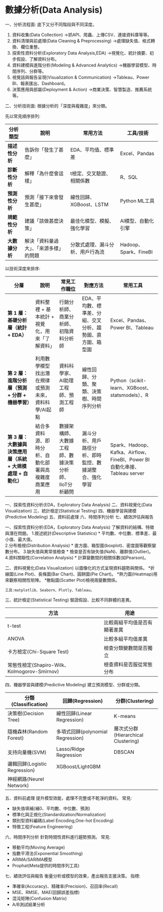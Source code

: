 # 數據分析(Data Analysis)
一、分析流程面:
底下又分不同階段與不同深度。
1. 資料收集(Data Collection)
    ->抓API、爬蟲、上傳CSV、連接資料庫等等。
2. 資料清理與前處理(Data Cleaning & Preprocessing)
    ->處理缺失值、格式轉換、欄位重整。
3. 探索性資料分析(Exploratory Data Analysis,EDA)
    ->視覺化、統計摘要、初步假設、了解資料分布。
4. 資料建模與進階分析(Modeling & Advanced Analytics)
    ->機器學習模型、時間序列、分群等。
5. 視覺話與報告呈現(Visualization & Communication)
    ->Tableau、Power BI、報表匯出、Dashboard。
6. 決策應用與部屬(Deployment & Action)
    ->商業決策、智慧製造、推薦系統等。
    
二、分析技術面:
根據分析的「深度與複雜度」來分類。

先以常見順序排列:


| 分析類型     | 說明                                     | 常用方法                         | 工具/技術     |
| ---------- | ---------------------------------------- | ------------------------------ | ------------ |
| **描述性分析** | 告訴你「發生了甚麼」                   | EDA、平均值、標準差              | Excel、Pandas         |
| **診斷性分析** | 解釋「為什麼會這樣」                   | t檢定、交叉驗證、相關係數        | R、SQL                 |
| **預測性分析** | 預測「接下來會發生甚麼」               | 線性回歸、XGBoost、LSTM          | Python ML工具         |
| **規範性分析** | 建議「該做甚麼決策」                   | 最佳化模型、模擬、強化學習       | AI模型、自動化引擎        |
| **大數據分析** | 解決「資料量過大」、「來源多樣」的問題 | 分散式處理、漏斗分析、用戶行為流 |Hadoop、Spark、FineBI        |

以技術深度來排序:

| 分層  | 說明   | 常見工作職位 | 對應方法 | 常用工具 |
| ---- | ------ | --------- | ------- |------- |
| **第 1 層：基礎分析層（統計 + EDA）**   | 資料整裡 + 基本統計 + 視覺化，用來「了解資料」| 行銷分析師、商業分析師、初階資料分析師| EDA、平均數、標準差、分組、交叉分析、趨勢圖、直方圖、箱型圖 | Excel、Pandas、Power BI、Tableau|
| **第 2 層：進階分析層（預測 + 分群 + 機器學習）**| 利用數學模型找出潛在規律或預測未來，資料科學/AI起點  | 資料科學家、AI助理工程師、預測工程師| 線性回歸、分類、聚類、決策樹、時間序列分析| Python（scikit-learn、XGBoost、statsmodels）、R|
| **第 3 層：大數據與決策應用層（系統 + 大規模處理 + 自動化）** | 結合多資料源、即時分析、自動化部署與高複雜度商業應用 | 數據架構師、大數據工程師、數據決策分析師、IIoT分析顧問 | 漏斗分析、用戶路徑分析、即時監控、數據湖整合、強化學習 | Spark、Hadoop、Kafka、Airflow、FineBI、Power BI 自動化串接、Tableau server |


一、探索性資料分析(EDA，Exploratory Data Analysis)
二、資料視覺化(Data Visualization)
三、統計檢定(Statistical Testing)
四、機器學習與建模(Predictive Modeling)
五、資料前處理
六、時間序列分析
七、績效評估與報告

一、探索性資料分析(EDA，Exploratory Data Analysis)
了解資料的結構、特徵與潛在問題。
    1.敘述統計(Descriptive Statistics)
    * 平均數、中位數、標準差、最小值、最大值。     
    2.分布檢視(Distribution Analysis)
    * 直方圖、箱型圖(boxplot)、密度圖等觀察變數分布。
    3.缺失值與異常值檢查
    * 檢查是否有缺失值(NaN)、離群值(Outlier)。
    4.資料關聯性(Correlation Analysis)
    * 計算變數間的相關係數(如Pearson)。
    
二、資料視覺化(Data Visualization)
以圖像化的方式呈現資料趨勢與關係。
    *折線圖(Line Plot)、長條圖(Bar Chart)、圓餅圖(Pie Chart)。
    *熱力圖(Heatmap)用來觀察相關性矩陣。
    *散點圖(Scatter Plot)檢視兩變數關係。
    
    工具:matplotlib、Seaborn、Plotly、Tableau。

三、統計檢定(Statistical Testing)
驗證假設、比較不同群體的差異。

| 方法      | 用途      |
| -------- | -------- |
| t-test   | 比較兩組平均值是否有顯著差異|
| ANOVA    | 比較多組平均值差異        |
| 卡方檢定(Chi-Square Test)| 檢查分類變數間是否獨立     |
| 常態性檢定(Shapiro-Wilk、Kolmogorov-Smirnov)| 檢查資料是否服從常態分布|

四、機器學習與建模(Predictive Modeling)
建立預測模型、分群或分類。


| 分類(Classification) | 回歸(Regression) | 分群(Clustering) |
| -------- | -------- | -------- |
| 決策樹(Decision Tree)| 線性回歸(Linear Regression)| K-means|
| 隨機森林(Random Forest)| 多項式回歸(polynomial Regression)| 層次式分群(Hierarchical Clustering)|
| 支持向量機(SVM)|Lasso/Ridge Regression| DBSCAN|
| 邏輯回歸(Logistic Regression)| XGBoost/LightGBM| |
| 神經網路(Neurel Network)|      | |

五、資料前處理
提升模型效能，處理不完整或不乾淨的資料。
常見:
* 缺失值填補(補0、平均數、中位數、預測)
* 標準化與正規化(Standardization/Normalization)
* 類別型資料編碼(Label Encoding,One-hot Encoding)
* 特徵工程(Feature Engineering)

六、時間序列分析
針對時間性資料進行趨勢預測。
常見:
* 移動平均(Moving Average)
* 指數平滑法(Exponential Smoothing)
* ARIMA/SARIMA模型
* Prophat(Meta提供的時間序列工具)
    
七、績效評估與報告
衡量分析或模型的效果，產出報告支援決策。
指標:
* 準確率(Accuracy)、精確率(Precision)、召回率(Recall)
* MSE、RMSE、MAE(回歸誤差指標)
* 混沌矩陣(Confusion Matrix)
* A/B測試結果分析